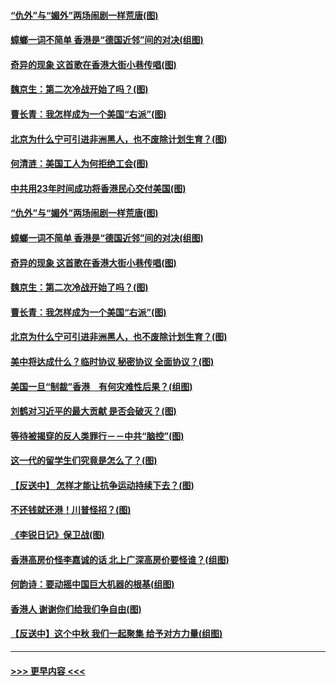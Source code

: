 #### [“仇外”与“媚外”两场闹剧一样荒唐(图)](../pages/p4/907689.md?t=09182155) 
#### [蟑螂一词不简单 香港是“德国近邻”间的对决(组图)](../pages/p4/907618.md?t=09182155) 
#### [奇异的现象 这首歌在香港大街小巷传唱(图)](../pages/p4/907583.md?t=09182155) 
#### [魏京生：第二次冷战开始了吗？(图)](../pages/p4/907581.md?t=09182155) 
#### [曹长青：我怎样成为一个美国“右派”(图)](../pages/p4/907580.md?t=09182155) 
#### [北京为什么宁可引进非洲黑人，也不废除计划生育？(图)](../pages/p4/907577.md?t=09182155) 
#### [何清涟：美国工人为何拒绝工会(图)](../pages/p4/907701.md?t=09182155) 
#### [中共用23年时间成功将香港民心交付美国(图)](../pages/p4/907698.md?t=09182155) 
#### [“仇外”与“媚外”两场闹剧一样荒唐(图)](../pages/p4/907689.md?t=09182155) 
#### [蟑螂一词不简单 香港是“德国近邻”间的对决(组图)](../pages/p4/907618.md?t=09182155) 
#### [奇异的现象 这首歌在香港大街小巷传唱(图)](../pages/p4/907583.md?t=09182155) 
#### [魏京生：第二次冷战开始了吗？(图)](../pages/p4/907581.md?t=09182155) 
#### [曹长青：我怎样成为一个美国“右派”(图)](../pages/p4/907580.md?t=09182155) 
#### [北京为什么宁可引进非洲黑人，也不废除计划生育？(图)](../pages/p4/907577.md?t=09182155) 
#### [美中将达成什么？临时协议 秘密协议 全面协议？(图)](../pages/p4/907576.md?t=09182155) 
#### [美国一旦“制裁”香港　有何灾难性后果？(组图)](../pages/p4/907575.md?t=09182155) 
#### [刘鹤对习近平的最大贡献 是否会破灭？(图)](../pages/p4/907509.md?t=09182155) 
#### [等待被揭穿的反人类罪行－－中共“脑控”(图)](../pages/p4/907167.md?t=09182155) 
#### [这一代的留学生们究竟是怎么了？(图)](../pages/p4/907473.md?t=09182155) 
#### [【反送中】 怎样才能让抗争运动持续下去？(图)](../pages/p4/907466.md?t=09182155) 
#### [不还钱就还港！川普怪招？(图)](../pages/p4/907474.md?t=09182155) 
#### [《李锐日记》保卫战(图)](../pages/p4/907465.md?t=09182155) 
#### [香港高房价怪李嘉诚的话 北上广深高房价要怪谁？(组图)](../pages/p4/907471.md?t=09182155) 
#### [何韵诗：要动摇中国巨大机器的根基(组图)](../pages/p4/907469.md?t=09182155) 
#### [香港人 谢谢你们给我们争自由(图)](../pages/p4/907402.md?t=09182155) 
#### [【反送中】这个中秋 我们一起聚集 给予对方力量(组图)](../pages/p4/907401.md?t=09182155) 

----
#### [ >>> 更早内容 <<< ](../indexes/p4-earlier.md)
